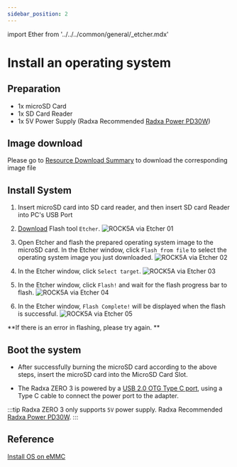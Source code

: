 ```yaml
---
sidebar_position: 2
---
```


import Ether from '../../../common/general/\_etcher.mdx'

# Install an operating system

## Preparation

- 1x microSD Card
- 1x SD Card Reader
- 1x 5V Power Supply (Radxa Recommended [Radxa Power PD30W](/accessories/pd_30w))

## Image download

Please go to [Resource Download Summary](/zero/zero3/getting-started/download.md) to download the corresponding image file

## Install System

1. Insert microSD card into SD card reader, and then insert SD card Reader into PC's USB Port

2. [Download](https://etcher.balena.io/) Flash tool `Etcher`.
   ![ROCK5A via Etcher 01](/img/rock5a/rock5a-etcher.webp)

3. Open Etcher and flash the prepared operating system image to the microSD card. In the Etcher window, click `Flash from file` to select the operating system image you just downloaded.
   ![ROCK5A via Etcher 02](/img/rock5a/rock5a-etcher-1.webp)

4. In the Etcher window, click `Select target`.
   ![ROCK5A via Etcher 03](/img/rock5a/rock5a-etcher-2.webp)

5. In the Etcher window, click `Flash!` and wait for the flash progress bar to flash.
   ![ROCK5A via Etcher 04](/img/rock5a/rock5a-etcher-3.webp)

6. In the Etcher window, `Flash Complete!` will be displayed when the flash is successful.
   ![ROCK5A via Etcher 05](/img/rock5a/rock5a-etcher-4.webp)

**If there is an error in flashing, please try again. **

## Boot the system

- After successfully burning the microSD card according to the above steps, insert the microSD card into the MicroSD Card Slot.

- The Radxa ZERO 3 is powered by a [USB 2.0 OTG Type C port](/zero/zero3/hardware-design/hardware-interface.md), using a Type C cable to connect the power port to the adapter.

:::tip
Radxa ZERO 3 only supports `5V` power supply. Radxa Recommended [Radxa Power PD30W](../accessories/pd-30w).
:::

## Reference

[Install OS on eMMC](/zero/zero3/low-level-dev/install-os-on-emmc.md)
